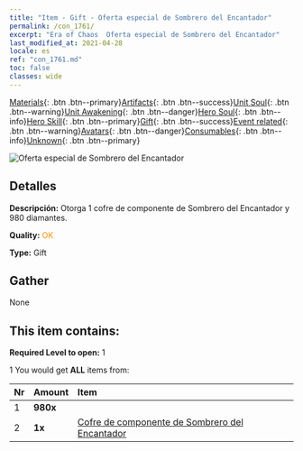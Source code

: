 ```yaml
---
title: "Item - Gift - Oferta especial de Sombrero del Encantador"
permalink: /con_1761/
excerpt: "Era of Chaos  Oferta especial de Sombrero del Encantador"
last_modified_at: 2021-04-28
locale: es
ref: "con_1761.md"
toc: false
classes: wide
---
```

 [Materials](/ItemsES/){: .btn .btn--primary}[Artifacts](/ItemsES/Artifacts/){: .btn .btn--success}[Unit Soul](/ItemsES/UnitSoul/){: .btn .btn--warning}[Unit Awakening](/ItemsES/UnitAwakening/){: .btn .btn--danger}[Hero Soul](/ItemsES/HeroSoul/){: .btn .btn--info}[Hero Skill](/ItemsES/HeroSkill/){: .btn .btn--primary}[Gift](/ItemsES/Gift/){: .btn .btn--success}[Event related](/ItemsES/Events/){: .btn .btn--warning}[Avatars](/ItemsES/Avatars/){: .btn .btn--danger}[Consumables](/ItemsES/Consumables/){: .btn .btn--info}[Unknown](/ItemsES/Unknown/){: .btn .btn--primary}

 ![Oferta especial de Sombrero del Encantador](/images/t/i_907377.png)

## Detalles
 **Descripción:** Otorga 1 cofre de componente de Sombrero del Encantador y 980 diamantes.

 **Quality:** <span style="color: #FF8C00">OK</span>

 **Type:** Gift

## Gather

  None

## This item contains:

 **Required Level to open:** 1

 1 You would get **ALL** items  from:

  | Nr | Amount |     Item    |
  |:---|:-------|:------------|
  | 1 |  **980x** | <i class="fas fa-gem"/> |  | 
  | 2 |  **1x** | [Cofre de componente de Sombrero del Encantador](/ItemsES/con_1359/) |  | 
